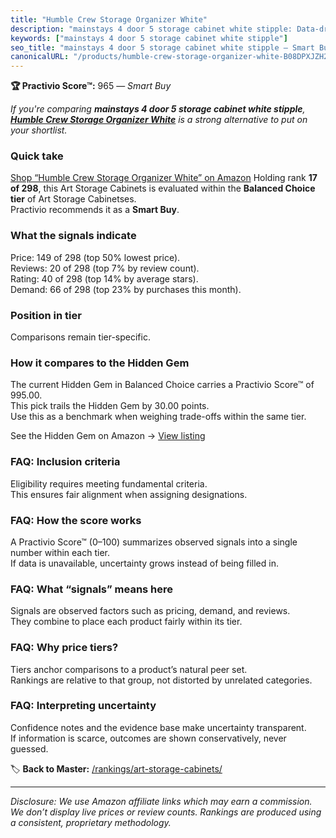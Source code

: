 ```yaml
---
title: "Humble Crew Storage Organizer White"
description: "mainstays 4 door 5 storage cabinet white stipple: Data-driven within Balanced Choice ranking using the Practivio Score™. Positioned by quality, value, demand,…"
keywords: ["mainstays 4 door 5 storage cabinet white stipple"]
seo_title: "mainstays 4 door 5 storage cabinet white stipple — Smart Buy Balanced Choice (2025)"
canonicalURL: "/products/humble-crew-storage-organizer-white-B08DPXJZH2/"
---
```


**🏆 Practivio Score™:** 965 — _Smart Buy_


*If you're comparing **mainstays 4 door 5 storage cabinet white stipple**, **[Humble Crew Storage Organizer White](https://www.amazon.com/dp/B08DPXJZH2?tag=practivio-20)** is a strong alternative to put on your shortlist.*
### Quick take
[Shop “Humble Crew Storage Organizer White” on Amazon](https://www.amazon.com/dp/B08DPXJZH2?tag=practivio-20)
Holding rank **17 of 298**, this Art Storage Cabinets is evaluated within the **Balanced Choice tier** of Art Storage Cabinetses.  
Practivio recommends it as a **Smart Buy**.

### What the signals indicate
Price: 149 of 298 (top 50% lowest price).  
Reviews: 20 of 298 (top 7% by review count).  
Rating: 40 of 298 (top 14% by average stars).  
Demand: 66 of 298 (top 23% by purchases this month).

### Position in tier
Comparisons remain tier-specific.

### How it compares to the Hidden Gem
The current Hidden Gem in Balanced Choice carries a Practivio Score™ of 995.00.  
This pick trails the Hidden Gem by 30.00 points.  
Use this as a benchmark when weighing trade-offs within the same tier.  

See the Hidden Gem on Amazon → [View listing](https://www.amazon.com/dp/B08F6Z4HQ1?tag=practivio-20)

### FAQ: Inclusion criteria
Eligibility requires meeting fundamental criteria.  
This ensures fair alignment when assigning designations.

### FAQ: How the score works
A Practivio Score™ (0–100) summarizes observed signals into a single number within each tier.  
If data is unavailable, uncertainty grows instead of being filled in.

### FAQ: What “signals” means here
Signals are observed factors such as pricing, demand, and reviews.  
They combine to place each product fairly within its tier.

### FAQ: Why price tiers?
Tiers anchor comparisons to a product’s natural peer set.  
Rankings are relative to that group, not distorted by unrelated categories.

### FAQ: Interpreting uncertainty
Confidence notes and the evidence base make uncertainty transparent.  
If information is scarce, outcomes are shown conservatively, never guessed.


🏷️ **Back to Master:** [/rankings/art-storage-cabinets/](/rankings/art-storage-cabinets/)

---
_Disclosure: We use Amazon affiliate links which may earn a commission. We don’t display live prices or review counts. Rankings are produced using a consistent, proprietary methodology._
